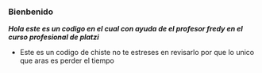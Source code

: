 <h3>Bienbenido</h3>

***Hola este es un codigo en el cual con ayuda de el profesor fredy en el curso profesional de platzi***

- Este es un codigo de chiste no te estreses en revisarlo por que lo unico que aras es perder el tiempo